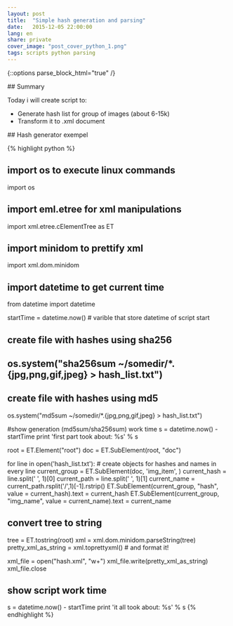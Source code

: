 ```yaml
---
layout: post
title:  "Simple hash generation and parsing"
date:   2015-12-05 22:00:00
lang: en
share: private
cover_image: "post_cover_python_1.png"
tags: scripts python parsing
---
```

{::options parse_block_html="true" /}


<section class="summary">
## Summary

Today i will create script to:

- Generate hash list for group of images (about 6-15k)
- Transform it to .xml document
</section>

<section class="standart">
## Hash generator exempel



{% highlight python %}

# import os to execute linux commands
import os 

# import eml.etree for xml manipulations
import xml.etree.cElementTree as ET 

# import minidom to prettify xml
import xml.dom.minidom

# import datetime to get current time
from datetime import datetime

startTime = datetime.now() # varible that store datetime of script start


# create file with hashes using sha256
# os.system("sha256sum ~/somedir/*.{jpg,png,gif,jpeg} > hash_list.txt")

# create file with hashes using md5
os.system("md5sum ~/somedir/*.{jpg,png,gif,jpeg} > hash_list.txt")


#show generation (md5sum/sha256sum) work time
s = datetime.now() - startTime
print 'first part took about: %s' % s


root = ET.Element("root")
doc = ET.SubElement(root, "doc")


for line in open('hash_list.txt'): # create objects for hashes and names in every line
    current_group = ET.SubElement(doc, 'img_item', )
    current_hash = line.split(' ', 1)[0]
    current_path = line.split(' ', 1)[1]
    current_name = current_path.rsplit('/',1)[-1].rstrip()
    ET.SubElement(current_group, "hash", value = current_hash).text = current_hash
    ET.SubElement(current_group, "img_name", value = current_name).text = current_name


# convert tree to string
tree = ET.tostring(root)
xml = xml.dom.minidom.parseString(tree)
pretty_xml_as_string = xml.toprettyxml() # and format it!

xml_file = open("hash.xml", "w+")
xml_file.write(pretty_xml_as_string)
xml_file.close

# show script work time
s = datetime.now() - startTime
print 'it all took about: %s' % s
{% endhighlight %}

</section>

